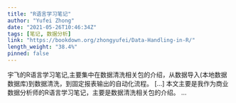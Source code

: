 ```yaml
---
title: "R语言学习笔记"
author: "Yufei Zhong"
date: "2021-05-26T10:46:34Z"
tags: [笔记, 数据分析]
link: "https://bookdown.org/zhongyufei/Data-Handling-in-R/"
length_weight: "38.4%"
pinned: false
---
```


宇飞的R语言学习笔记,主要集中在数据清洗相关包的介绍，从数据导入(本地数据 数据库)到数据清洗，到固定报表输出的自动化流程。 [...] 本文主要是我作为商业数据分析师的R语言学习笔记，主要是数据清洗相关包的介绍。 ...
